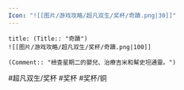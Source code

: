 ```yaml
---
Icon: "![[图片/游戏攻略/超凡双生/奖杯/奇蹟.png|30]]"
---
```

```ad-common-bronze-trophy
title: (Title:: "奇蹟")
![[图片/游戏攻略/超凡双生/奖杯/奇蹟.png|100]]

(Comment:: "檢查星期二的嬰兒、治療吉米和幫史坦通靈。")
```

#超凡双生/奖杯 #奖杯 #奖杯/铜
